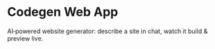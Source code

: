 # Codegen Web App

AI‑powered website generator: describe a site in chat, watch it build & preview live.
